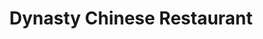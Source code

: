 ---
title: "Dynasty Chinese Restaurant"
address: "31 Bridge Street, Skibbereen, Co. Cork"
tel: "+353 (0)28 23 419"
county: "Cork"
category: "Asian Restaurants"
type: "Content"
lat: "51.551124572753906"
lng: "-9.274643898010254"
---